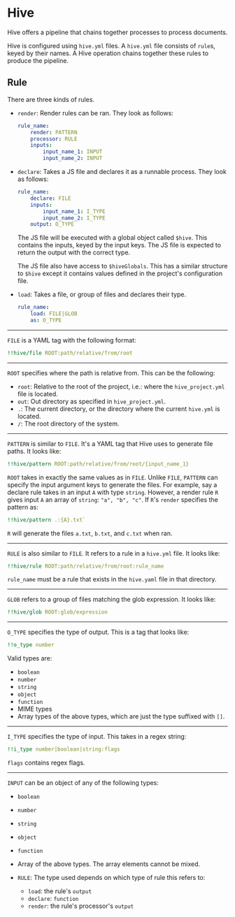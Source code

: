 # Hive

Hive offers a pipeline that chains together processes to process documents.

Hive is configured using `hive.yml` files. A `hive.yml` file consists of `rule`s, keyed by their
names. A Hive operation chains together these rules to produce the pipeline.

## Rule

There are three kinds of rules.

-   `render`: Render rules can be ran. They look as follows:

    ```yaml
    rule_name:
        render: PATTERN
        processor: RULE
        inputs:
            input_name_1: INPUT
            input_name_2: INPUT
    ```

-   `declare`: Takes a JS file and declares it as a runnable process. They look as follows:

    ```yaml
    rule_name:
        declare: FILE
        inputs:
            input_name_1: I_TYPE
            input_name_2: I_TYPE
        output: O_TYPE
    ```

    The JS file will be executed with a global object called `$hive`. This contains the inputs,
    keyed by the input keys. The JS file is expected to return the output with the correct type.

    The JS file also have access to `$hiveGlobals`. This has a similar structure to `$hive` except
    it contains values defined in the project's configuration file.

-   `load`: Takes a file, or group of files and declares their type.

    ```yaml
    rule_name:
        load: FILE|GLOB
        as: O_TYPE
    ```

---

`FILE` is a YAML tag with the following format:

```yaml
!!hive/file ROOT:path/relative/from/root
```

---

`ROOT` specifies where the path is relative from. This can be the following:

-   `root`: Relative to the root of the project, i.e.: where the `hive_project.yml`  file is
    located.
-   `out`: Out directory as specified in `hive_project.yml`.
-   `.`: The current directory, or the directory where the current `hive.yml` is located.
-   `/`: The root directory of the system.

---

`PATTERN` is similar to `FILE`. It's a YAML tag that Hive uses to generate file paths. It looks
like:

```yaml
!!hive/pattern ROOT:path/relative/from/root/{input_name_1}
```

`ROOT` takes in exactly the same values as in `FILE`. Unlike `FILE`, `PATTERN` can specify the
input argument keys to generate the files. For example, say a declare rule takes in an input `A`
with type `string`. However, a render rule `R` gives input `A` an array of `string`:
`"a", "b", "c"`. If `R`'s `render` specifies the pattern as:

```yaml
!!hive/pattern .:{A}.txt`
```

`R` will generate the files `a.txt`, `b.txt`, and `c.txt` when ran.

---

`RULE` is also similar to `FILE`. It refers to a rule in a `hive.yml` file. It looks like:

```yaml
!!hive/rule ROOT:path/relative/from/root:rule_name
```

`rule_name` must be a rule that exists in the `hive.yaml` file in that directory.

---

`GLOB` refers to a group of files matching the glob expression. It looks like:

```yaml
!!hive/glob ROOT:glob/expression
```

---

`O_TYPE` specifies the type of output. This is a tag that looks like:

```yaml
!!o_type number
```

Valid types are:

-   `boolean`
-   `number`
-   `string`
-   `object`
-   `function`
-   MIME types
-   Array types of the above types, which are just the type suffixed with `[]`.

---

`I_TYPE` specifies the type of input. This takes in a regex string:

```yaml
!!i_type number|boolean|string:flags
```

`flags` contains regex flags.

---

`INPUT` can be an object of any of the following types:

-   `boolean`
-   `number`
-   `string`
-   `object`
-   `function`
-   Array of the above types. The array elements cannot be mixed.
-   `RULE`: The type used depends on which type of rule this refers to:

    -   `load`: the rule's `output`
    -   `declare`: `function`
    -   `render`: the rule's processor's `output`
